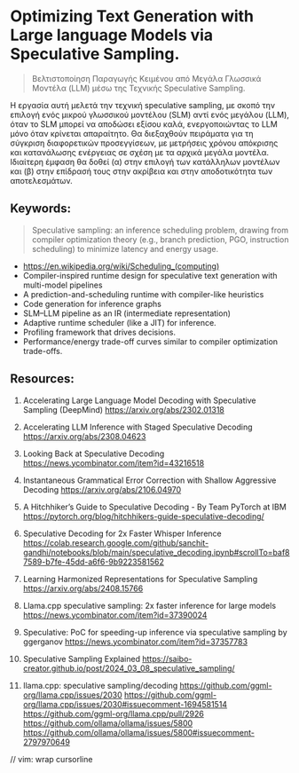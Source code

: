 # Optimizing Text Generation with Large language Models via Speculative Sampling.

> Βελτιστοποίηση Παραγωγής Κειμένου από Μεγάλα Γλωσσικά Μοντέλα (LLM) μέσω της Τεχνικής Speculative Sampling.

Η εργασία αυτή μελετά την τεχνική speculative sampling, με σκοπό την επιλογή ενός μικρού γλωσσικού μοντέλου (SLM) αντί ενός μεγάλου (LLM), όταν το SLM μπορεί να αποδώσει εξίσου καλά, ενεργοποιώντας το LLM μόνο όταν κρίνεται απαραίτητο. Θα διεξαχθούν πειράματα για τη σύγκριση διαφορετικών προσεγγίσεων, με μετρήσεις χρόνου απόκρισης και κατανάλωσης ενέργειας σε σχέση με τα αρχικά μεγάλα μοντέλα. Ιδιαίτερη έμφαση θα δοθεί (α) στην επιλογή των κατάλληλων μοντέλων και (β) στην επίδρασή τους στην ακρίβεια και στην αποδοτικότητα των αποτελεσμάτων.

## Keywords:
> Speculative sampling: an inference scheduling problem, drawing from compiler optimization theory (e.g., branch prediction, PGO, instruction scheduling) to minimize latency and energy usage.

* https://en.wikipedia.org/wiki/Scheduling_(computing)
* Compiler-inspired runtime design for speculative text generation with multi-model pipelines
* A prediction-and-scheduling runtime with compiler-like heuristics
* Code generation for inference graphs
* SLM–LLM pipeline as an IR (intermediate representation)
* Adaptive runtime scheduler (like a JIT) for inference.
* Profiling framework that drives decisions.
* Performance/energy trade-off curves similar to compiler optimization trade-offs.

## Resources:
1. Accelerating Large Language Model Decoding with Speculative Sampling (DeepMind)
https://arxiv.org/abs/2302.01318

2. Accelerating LLM Inference with Staged Speculative Decoding
https://arxiv.org/abs/2308.04623

3. Looking Back at Speculative Decoding
https://news.ycombinator.com/item?id=43216518

4. Instantaneous Grammatical Error Correction with Shallow Aggressive Decoding
https://arxiv.org/abs/2106.04970

5. A Hitchhiker’s Guide to Speculative Decoding - By Team PyTorch at IBM
https://pytorch.org/blog/hitchhikers-guide-speculative-decoding/

6. Speculative Decoding for 2x Faster Whisper Inference
https://colab.research.google.com/github/sanchit-gandhi/notebooks/blob/main/speculative_decoding.ipynb#scrollTo=baf87589-b7fe-45dd-a6f6-9b9223581562

7. Learning Harmonized Representations for Speculative Sampling
https://arxiv.org/abs/2408.15766

8. Llama.cpp speculative sampling: 2x faster inference for large models 
https://news.ycombinator.com/item?id=37390024

9. Speculative: PoC for speeding-up inference via speculative sampling by ggerganov
https://news.ycombinator.com/item?id=37357783

10. Speculative Sampling Explained
https://saibo-creator.github.io/post/2024_03_08_speculative_sampling/

11. llama.cpp: speculative sampling/decoding
https://github.com/ggml-org/llama.cpp/issues/2030
https://github.com/ggml-org/llama.cpp/issues/2030#issuecomment-1694581514
https://github.com/ggml-org/llama.cpp/pull/2926
https://github.com/ollama/ollama/issues/5800
https://github.com/ollama/ollama/issues/5800#issuecomment-2797970649

// vim: wrap cursorline

